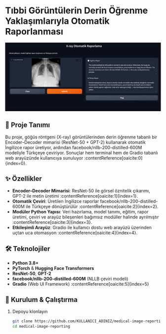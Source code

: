 # Tıbbi Görüntülerin Derin Öğrenme Yaklaşımlarıyla Otomatik Raporlanması


![Proje Ekran Görüntüsü](venv39/screenshot.png)

## 📖 Proje Tanımı  
Bu proje, göğüs röntgeni (X-ray) görüntülerinden derin öğrenme tabanlı bir Encoder–Decoder mimarisi (ResNet-50 + GPT-2) kullanarak otomatik İngilizce rapor üretiyor, ardından facebook/nllb-200-distilled-600M modeliyle Türkçeye çeviriyor. Sonuçlar hem terminal hem de Gradio tabanlı web arayüzünde kullanıcıya sunuluyor :contentReference[oaicite:0]{index=0}.

## ✨ Özellikler  
- **Encoder–Decoder Mimarisi**: ResNet-50 ile görsel öznitelik çıkarımı, GPT-2 ile metin üretimi :contentReference[oaicite:1]{index=1}.  
- **Otomatik Çeviri**: Üretilen İngilizce raporlar facebook/nllb-200-distilled-600M ile Türkçeye dönüştürülür :contentReference[oaicite:2]{index=2}.  
- **Modüler Python Yapısı**: Veri hazırlama, model tanımı, eğitim, rapor üretimi, çeviri ve arayüz bileşenleri bağımsız modüller halinde ayrılmıştır :contentReference[oaicite:3]{index=3}.  
- **Etkileşimli Arayüz**: Gradio ile kullanıcı dostu web arayüzü üzerinden uçtan uca otomasyon :contentReference[oaicite:4]{index=4}.

## 🛠️ Teknolojiler  
- **Python 3.8+**  
- **PyTorch** & **Hugging Face Transformers**  
- **ResNet-50**, **GPT-2**  
- **facebook/nllb-200-distilled-600M** (NLLB çeviri modeli)  
- **Gradio** (Web UI Framework) :contentReference[oaicite:5]{index=5}

## 🚀 Kurulum & Çalıştırma  
1. Depoyu klonlayın  
   ```bash
   git clone https://github.com/KULLANICI_ADINIZ/medical-image-reporting.git
   cd medical-image-reporting
